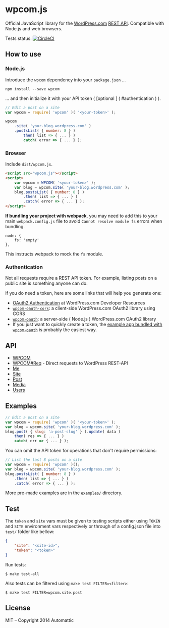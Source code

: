 wpcom.js
========

Official JavaScript library for the [WordPress.com][] [REST API][].
Compatible with Node.js and web browsers.

Tests status: [![CircleCI](https://circleci.com/gh/Automattic/wpcom.js.svg?style=svg)](https://circleci.com/gh/Automattic/wpcom.js)

## How to use

### Node.js

Introduce the `wpcom` dependency into your `package.json` ...

```cli
npm install --save wpcom
```

... and then initialize it with your API token ( [optional ] ( #authentication ) ).


```js
// Edit a post on a site
var wpcom = require( 'wpcom' )( '<your-token>' );

wpcom
	.site( 'your-blog.wordpress.com' )
	.postsList( { number: 8 } )
		then( list => { ... } )
		catch( error => { ... } );
```

### Browser

Include `dist/wpcom.js`.

```html
<script src="wpcom.js"></script>
<script>
	var wpcom = WPCOM( '<your-token>' );
	var blog = wpcom.site( 'your-blog.wordpress.com' );
	blog.postsList( { number: 8 } )
		.then( list => { ... } )
		.catch( error => { ... } );
</script>
```

**If bundling your project with webpack**, you may need to add this to your main `webpack.config.js` file to avoid `Cannot resolve module fs` errors when bundling.

```
node: {
	fs: 'empty'
},
```

This instructs webpack to mock the `fs` module.

### Authentication

Not all requests require a REST API token. For example, listing posts on a
public site is something anyone can do.

If you do need a token, here are some links that will help you generate one:
- [OAuth2 Authentication]( https://developer.wordpress.com/docs/oauth2/)
	at WordPress.com Developer Resources
- [`wpcom-oauth-cors`]( https://github.com/Automattic/wpcom-oauth-cors ):
	a client-side WordPress.com OAuth2 library using CORS
- [`wpcom-oauth`]( https://github.com/Automattic/node-wpcom-oauth ):
	a server-side ( Node.js ) WordPress.com OAuth2 library
- If you just want to quickly create a token, the
	[example app bundled with `wpcom-oauth`]( https://github.com/Automattic/node-wpcom-oauth/tree/master/example )
	is probably the easiest way.

## API

* [WPCOM](./docs/wpcom.md )
* [WPCOM#Req](./docs/wpcom.req.md ) - Direct requests to WordPress REST-API
* [Me](./docs/me.md )
* [Site](./docs/site.md )
* [Post](./docs/post.md )
* [Media](./docs/media.md )
* [Users](./docs/users.md )

## Examples

```js
// Edit a post on a site
var wpcom = require( 'wpcom' )( '<your-token>' );
var blog = wpcom.site( 'your-blog.wordpress.com' );
blog.post( { slug: 'a-post-slug' } ).update( data )
	then( res => { ... } )
	catch( err => { ... } );
```

You can omit the API token for operations that don't require permissions:

```js
// List the last 8 posts on a site
var wpcom = require( 'wpcom' )();
var blog = wpcom.site( 'your-blog.wordpress.com' );
blog.postsList( { number: 8 } )
	.then( list => { ... } )
	.catch( error => { ... } );
```

More pre-made examples are in the [`examples/`](./examples/) directory.

## Test

The `token` and `site` vars must be given to testing scripts either using
`TOKEN` and `SITE` environment vars respectively or through of a
config.json file into `test/` folder like bellow:

```json
{
	"site": "<site-id>",
	"token": "<token>"
}
```

Run tests:

```cli
$ make test-all
```

Also tests can be filtered using `make test FILTER=<filter>`:

```cli
$ make test FILTER=wpcom.site.post
```

## License

MIT – Copyright 2014 Automattic

[Node.js]: http://nodejs.org
[REST API]: http://developer.wordpress.com/docs/api
[WordPress.com]: http://www.wordpress.com
[node-wpcom-oauth]: https://github.com/Automattic/node-wpcom-oauth
